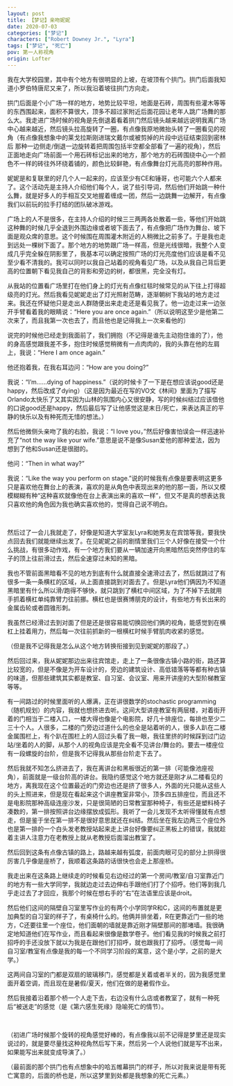 ```yaml
---
layout: post
title: 【梦记】亲吻妮妮
date: 2020-07-03
categories: ["梦记"]
characters: ["Robert Downey Jr.", "Lyra"]
tags: ["梦记", "死亡"]
pov: 第一人称视角
origin: Lofter
---
```


我在大学校园里，其中有个地方有很明显的上坡，在坡顶有个拱门。拱门后面我知道小罗伯特唐尼又来了，所以我沿着坡往拱门方向走。

拱门后面是个小广场一样的地方，地势比较平坦，地面是石砖，周围有些灌木等等的东西围起来，面积不算很大，顶多不超过家附近后面花园让老年人跳广场舞的那么大。我走进广场时候的视角是先倒退着看着拱门然后镜头越来越远说明我离广场中心越来越近，然后镜头拉高旋转了一圈，有点像我原地微抬头转了一圈看见的视角（有点像我想象中的莱戈拉斯刚进瑞文戴尔或被剪掉的片段中远征结束回到密林后 那种一边侧走/倒退一边旋转着把周围包括半空都全部看了一遍的视角），然后正面地走向广场前面一个用石砖标记出来的地方，那个地方的石砖围绕中心一个颜色不一样的砖往外环绕着铺的，颜色比较鲜艳，有点像舞台灯光高亮的那种作用。

妮妮是和复联里的好几个人一起来的，应该至少有CE和锤哥，也可能六个人都来了。这个活动先是主持人介绍他们每个人，说了些引导词，然后他们开始跳一种什么舞，就是好多人的手相互交叉地握着缠成一团，然后一边跳舞一边解开，有点像我们以前玩的拉手打结的团队破冰游戏。

广场上的人不是很多，在主持人介绍的时候三三两两各处散着一些，等他们开始跳这种舞的时候几乎全退到外围边缘或者坡下面去了，有点像把广场作为舞台、坡下面是观众席的意思。这个时候围在周围灌木附近的人稍微比之前多了。于是我也走到远处一棵树下面了。那个地方的地势跟广场一样高，但是光线很暗，我整个人变成几乎完全躲在阴影里了，我基本可以确定按照广场的灯光亮度他们应该是看不见至少看不清我的。我可以同时以我自己站着的视角看见广场，以及从我自己背后更高的位置朝下看见我自己的背影和旁边的树，都很黑，完全没有灯。

从我站的位置看广场里打在他们身上的灯光有点像红毯时候常见的从下往上打得超级亮的灯光。然后我看见妮妮走出了灯光照射范畴，逐渐朝树下我站的地方走过来。我还在怀疑他只是走出人群随便出来走走还是看见我了。他一边走过来一边张开手臂看着我的眼睛说：“Here you are once again.”（所以说明这至少是他第二次来了，而且我第一次也去了，而且他也是记得我上一次来看他的）

说完的时候他已经走到我面前了，我们拥抱（不记得是谁先主动抱住谁的了），他的身高感觉跟我差不多，抱住时候感觉稍微有一点肉肉的，我的头靠在他的左肩上，我说：“Here I am once again.”

他还抱着我，在我右耳边问：“How are you doing?”

我说：“I’m……dying of happiness.”（说的时候卡了一下是在想应该说good还是happy，然后改成了dying）（这是因为最近在写的VO文《林间》里面为了描写Orlando太快乐了又其实因为山林的氛围内心又很安静，写的时候纠结过应该借他的口说good还是happy，然后最后写了让他感觉这是末日/死亡，来表达真正的平静的快乐以及有种死而无惜的想法。）

然后他微侧头亲吻了我的右脸，我说：“I love you，”然后好像害怕误会一样迅速补充了“not the way like your wife.”意思是说不是像Susan爱他的那种爱法，因为想到了他和Susan还是很甜的。

他问：“Then in what way?”

我说：“Like the way you perform on stage.”说的时候我有点像是要表明这更多只是喜欢他在舞台上的表演，喜欢的是从角色中表现出来的他的那一面，所以又模模糊糊有种“这种喜欢就像他在台上表演出来的喜欢一样”，但又不是真的想表达我只喜欢他的角色因为我也确实喜欢他的，觉得自己说不明白。

<br>

然后过了一会儿我就走了，好像是知道大学室友Lyra和她男友在宾馆等我，要我快点回去我们就能继续出发了。在见妮妮之前的剧情里我们三个人好像在接受一个什么挑战，有很多动作戏，有一个地方我们要从一辆加速开向黑暗然后突然停住的车子的顶上往前滑过去，然后全速穿过未知的黑暗。

我也不管前面黑暗看不见的地方到底有什么就直接全速滑过去了，然后就跳过了有很多一条一条横杠的区域，从上面直接跳到对面去了。但是Lyra他们俩因为不知道黑暗里有什么所以滑/跑得不够快，就只跳到了横杠中间区域，为了不掉下去就用手抓着横杠单纯靠臂力往前挪。横杠也是很赛博朋克的设计，有些地方有长出来的金属齿轮或者圆锥形刺。

我虽然已经滑过去到对面了但是还是很容易能切换回他们俩的视角，能感觉到在横杠上挂着用力，然后每一次往前抓新的一根横杠时候手臂肌肉收紧的感觉。

（但是我不记得我是怎么从这个地方转换衔接到见到妮妮的那段了。）

然后回过来，我从妮妮那边出来往宾馆走，走上了一条很像古镇小路的街，路还算比较宽的，但是不像是为开车设计的，旁边的建筑设计、高低错落等等都有种古镇的味道，但那些建筑其实都是教室、自习室、会议室、用来开讲座的大型阶梯教室等等。

有一间路过的时候里面听的人爆满，正在讲很数学的stochastic programming（随机规划）的内容，我就也想挤进去听。这间大型讲座教室有两层楼，对着街开着的门相当于二楼入口，一楼大得也像是个电影院，好几十排座位，每排也至少二三十个人。人很多，二楼的门旁边过道什么的也全是站着听的人，很多人趴在二楼金属围栏上，有个趴在围栏上的人回过头看了我一眼，我往里挤的时候踩到过门边站/坐着的人的脚，从那个人的视角应该是完全看不见讲台/舞台的。要去一楼座位有一段螺旋的台阶，但是我不记得我从那些台阶走下去了。

然后我就不知怎么挤进去了，我在离讲台和黑板很近的第一排（可能像池座视角），前面就是一级台阶高的讲台。我隐约感觉这个地方就还是刚才从二楼看见的地方，离我现在这个位置最近的门旁边也还是挤了很多人，外面的光只能从这些人的头上照进来，但是现在看起来这个讲座教室非常小，顶多四五排座位，而且还不是电影院那种高级连座沙发，只是很简陋的日常教室那种椅子，有些还是塑料椅子凑数的，第一排按照讲台边缘摆放成弧形。我听了一会儿发现不太听得懂就有点想走，但是鉴于坐在第一排不是很好意思就还在纠结。然后坐在我左边两三个座位外也是第一排的一个白头发老教授站起来走上讲台好像要纠正黑板上的错误，我就趁着主讲人注意力在老教授上就从老教授后面溜出教室了。

然后回到这条有点像古镇的路上，路越来越有弧度，前面肉眼可见的部分上拱得很厉害几乎像是座桥了，我顺着这条路的话很快也会走上那座桥。

我走出来在这条路上继续走的时候看见右边经过的第一个房间/教室/自习室靠近门的地方有一些大学同学，我就边走过去边伸右手跟他们打了个招呼。他们等到我几乎走过去了才回应，我那个时候在想右手的“右”在法语里应该是droit。

然后他们这间的隔壁自习室里写作业的有两个小学同学R和C，这间的布置就是更加典型的自习室的样子了，有桌椅什么的。他俩并排坐着，R在更靠近门一些的地方，C还要往里一个座位，他们面朝的墙就是靠近刚才隔壁那间的那堵墙。我很确定地知道他们在写作业，而且看起来很像是数学卷子。他们看见我的时候我之前打招呼的手还没放下就以为我是在跟他们打招呼，就也跟我打了招呼。（感觉每一间自习室/教室有点像是我的每一个不同学习阶段的寓意，这个是小学，之前的是大学。）

这两间自习室的门都是双扇的玻璃移门，感觉都是关着或者半关的，因为我感觉里面开着空调，而且现在是暑假/夏天，他们在做的是暑假作业。

然后我接着沿着那个桥一个人走下去，右边没有什么店或者教室了，就有一种死后“被送走”的感觉（是《第六感生死缘》隐喻死亡的情节）。

<br>

（初进广场时候那个旋转的视角感觉好棒的，有点像我以前不记得是梦里还是现实说过的，就是要尽量找这种视角然后写下来，然后另一个人说他们就是写不出来，如果能写出来就变成导演了。）

（最前面的那个拱门也有点想象中的哈五帷幕拱门的样子，所以对我来说是带有死亡寓意的，后面的桥也是，所以这梦里到处都是我想象的死亡元素。）

 